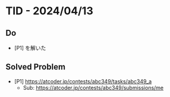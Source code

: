 # TID - 2024/04/13
<!--
## Learnings
- 
- 
-->


## Do
- [P1] を解いた


<!--
## Reflections & Insights
- 
- 
-->

<!--
## Plans for Tomorrow
- 
- 
-->

## Solved Problem
- [P1] https://atcoder.jp/contests/abc349/tasks/abc349_a
  - Sub: https://atcoder.jp/contests/abc349/submissions/me
